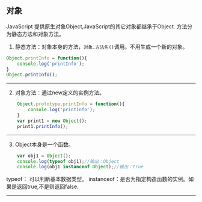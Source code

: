 ## 对象
JavaScript 提供原生对象Object,JavaScript的其它对象都继承于Object.
方法分为静态方法和对象方法。
1. 静态方法：对象本身的方法，`对象.方法名()`调用。不用生成一个新的对象。
```js
Object.printInfo = function(){
    console.log('printInfo');
}
Object.printInfo();

```
---
2. 对象方法：通过new定义的实例方法。
```js
    Object.prototype.printInfo = function(){
        console.log('printInfo');
    }
    var print1 = new Object();
    print1.printInfo();
```
---
3. Object本身是一个函数。
```js
    var obj1 = Object();
    console.log(typeof obj1);//输出：Object
    console.log(obj1 instanceof Object);//输出：true
```
typeof： 可以判断基本数据类型。
instanceof：是否为指定构造函数的实例。如果是返回true,不是则返回false.


---